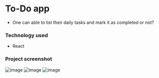 # To-Do app
  - One can able to list their daily tasks and mark it as completed or not?

### Technology used
  - React


### Project screenshot
![image](https://github.com/prashantjagtap2909/To-Do-app/assets/93985255/51dfe227-3719-44b1-90aa-9a5ace396bd4)
![image](https://github.com/prashantjagtap2909/To-Do-app/assets/93985255/ebf33f1d-71db-4994-b5eb-1b7f800ae710)
![image](https://github.com/prashantjagtap2909/To-Do-app/assets/93985255/c3add5d6-4cac-46d0-90d4-d141b95204cb)
